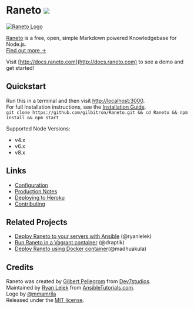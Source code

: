 Raneto [![](https://travis-ci.org/gilbitron/Raneto.svg?branch=master)](https://travis-ci.org/gilbitron/Raneto)
======

[![Raneto Logo](https://raw.githubusercontent.com/gilbitron/Raneto/master/logo/logo_readme.png)](http://raneto.com/)


[Raneto](http://raneto.com) is a free, open, simple Markdown powered Knowledgebase for Node.js.  
[Find out more &rarr;](http://docs.raneto.com/what-is-raneto)  

Visit [http://docs.raneto.com](http://docs.raneto.com) to see a demo and get started!

Quickstart
----------

Run this in a terminal and then visit [http://localhost:3000](http://localhost:3000).  
For full Installation instructions, see the [Installation Guide](http://docs.raneto.com/install/installing-raneto).  
`git clone https://github.com/gilbitron/Raneto.git && cd Raneto && npm install && npm start`

Supported Node Versions:
- v4.x
- v6.x
- v8.x

Links
---------------

- [Configuration](http://docs.raneto.com/usage/configuration)
- [Production Notes](http://docs.raneto.com/install/production-notes)
- [Deploying to Heroku](http://docs.raneto.com/tutorials/deploying-raneto-to-heroku)
- [Contributing](https://github.com/gilbitron/Raneto/blob/master/CONTRIBUTE.md)

Related Projects
----------------

- [Deploy Raneto to your servers with Ansible](https://github.com/ryanlelek/raneto-devops) (@ryanlelek)
- [Run Raneto in a Vagrant container](https://github.com/draptik/vagrant-raneto) (@draptik)
- [Deploy Raneto using Docker container](https://github.com/appsecco/raneto-docker)(@madhuakula)

Credits
-------

Raneto was created by [Gilbert Pellegrom](https://gilbitron.me) from [Dev7studios](http://dev7studios.co).  
Maintained by [Ryan Lelek](http://www.ryanlelek.com) from [AnsibleTutorials.com](http://www.ansibletutorials.com).  
Logo by [@mmamrila](https://github.com/mmamrila)  
Released under the [MIT license](https://raw.githubusercontent.com/gilbitron/Raneto/master/LICENSE).
